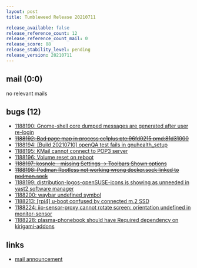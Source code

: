 ```yaml
---
layout: post
title: Tumbleweed Release 20210711

release_available: false
release_reference_count: 12
release_reference_count_mail: 0
release_score: 88
release_stability_level: pending
release_version: 20210711
---
```


## mail (0:0)

no relevant mails

## bugs (12)

<!--more-->

- [1188190: Gnome-shell core dumped messages are generated after user re-login](https://bugzilla.opensuse.org/show_bug.cgi?id=1188190)
- ~~[1188192: Bad page map in process cc1plus  pte:96fd0215 pmd:81d31000](https://bugzilla.opensuse.org/show_bug.cgi?id=1188192)~~
- [1188194: \[Build 20210710\] openQA test fails in gnuhealth_setup](https://bugzilla.opensuse.org/show_bug.cgi?id=1188194)
- [1188195: KMail cannot connect to POP3 server](https://bugzilla.opensuse.org/show_bug.cgi?id=1188195)
- [1188196: Volume reset on reboot](https://bugzilla.opensuse.org/show_bug.cgi?id=1188196)
- ~~[1188197: kosnole  - missing Settings -> Toolbars Shown options](https://bugzilla.opensuse.org/show_bug.cgi?id=1188197)~~
- ~~[1188198: Podman Rootless not working wrong docker.sock linked to podman.sock](https://bugzilla.opensuse.org/show_bug.cgi?id=1188198)~~
- [1188199: distribution-logos-openSUSE-icons is showing as unneeded in yast2 software manager](https://bugzilla.opensuse.org/show_bug.cgi?id=1188199)
- [1188200: waybar undefined symbol](https://bugzilla.opensuse.org/show_bug.cgi?id=1188200)
- [1188213: \[rpi4\] u-boot confused by connected m.2 SSD](https://bugzilla.opensuse.org/show_bug.cgi?id=1188213)
- [1188224: iio-sensor-proxy cannot rotate screen: orientation undefined in monitor-sensor](https://bugzilla.opensuse.org/show_bug.cgi?id=1188224)
- [1188228: plasma-phonebook should have Required dependency on kirigami-addons](https://bugzilla.opensuse.org/show_bug.cgi?id=1188228)



## links

- [mail announcement](https://lists.opensuse.org/archives/list/factory@lists.opensuse.org/thread/VNNQCUBGCGX5XBUIF5AHSF2ZCRUIXJ2B)
